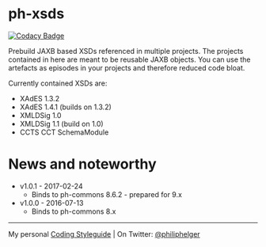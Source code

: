 # ph-xsds

[![Codacy Badge](https://api.codacy.com/project/badge/Grade/8f026db5f326450e8f1726f1160a9085)](https://www.codacy.com/app/philip/ph-xsds?utm_source=github.com&utm_medium=referral&utm_content=phax/ph-xsds&utm_campaign=badger)

Prebuild JAXB based XSDs referenced in multiple projects.
The projects contained in here are meant to be reusable JAXB objects.
You can use the artefacts as episodes in your projects and therefore reduced code bloat.

Currently contained XSDs are:
  * XAdES 1.3.2
  * XAdES 1.4.1 (builds on 1.3.2)
  * XMLDSig 1.0
  * XMLDSig 1.1 (build on 1.0)
  * CCTS CCT SchemaModule

# News and noteworthy

  * v1.0.1 - 2017-02-24
    * Binds to ph-commons 8.6.2 - prepared for 9.x
  * v1.0.0 - 2016-07-13
    * Binds to ph-commons 8.x

---

My personal [Coding Styleguide](https://github.com/phax/meta/blob/master/CodeingStyleguide.md) |
On Twitter: <a href="https://twitter.com/philiphelger">@philiphelger</a>
    